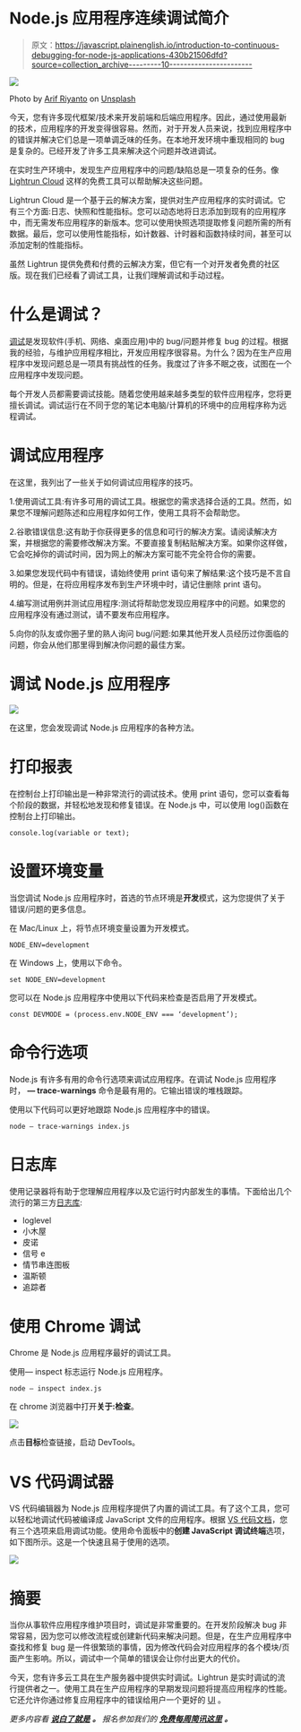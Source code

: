 # Node.js 应用程序连续调试简介

> 原文：<https://javascript.plainenglish.io/introduction-to-continuous-debugging-for-node-js-applications-430b21506dfd?source=collection_archive---------10----------------------->

![](img/2b33deea1cd00161edb47b8104f079ab.png)

Photo by [Arif Riyanto](https://unsplash.com/@arifriyanto?utm_source=unsplash&utm_medium=referral&utm_content=creditCopyText) on [Unsplash](https://unsplash.com/?utm_source=unsplash&utm_medium=referral&utm_content=creditCopyText)

今天，您有许多现代框架/技术来开发前端和后端应用程序。因此，通过使用最新的技术，应用程序的开发变得很容易。然而，对于开发人员来说，找到应用程序中的错误并解决它们总是一项单调乏味的任务。在本地开发环境中重现相同的 bug 是复杂的。已经开发了许多工具来解决这个问题并改进调试。

在实时生产环境中，发现生产应用程序中的问题/缺陷总是一项复杂的任务。像 [Lightrun Cloud](https://lightrun.com/cloud/) 这样的免费工具可以帮助解决这些问题。

Lightrun Cloud 是一个基于云的解决方案，提供对生产应用程序的实时调试。它有三个方面:日志、快照和性能指标。您可以动态地将日志添加到现有的应用程序中，而无需发布应用程序的新版本。您可以使用快照选项提取修复问题所需的所有数据。最后，您可以使用性能指标，如计数器、计时器和函数持续时间，甚至可以添加定制的性能指标。

虽然 Lightrun 提供免费和付费的云解决方案，但它有一个对开发者免费的社区版。现在我们已经看了调试工具，让我们理解调试和手动过程。

# 什么是调试？

[调试](https://en.wikipedia.org/wiki/Debugging)是发现软件(手机、网络、桌面应用)中的 bug/问题并修复 bug 的过程。根据我的经验，与维护应用程序相比，开发应用程序很容易。为什么？因为在生产应用程序中发现问题总是一项具有挑战性的任务。我度过了许多不眠之夜，试图在一个应用程序中发现问题。

每个开发人员都需要调试技能。随着您使用越来越多类型的软件应用程序，您将更擅长调试。调试运行在不同于您的笔记本电脑/计算机的环境中的应用程序称为远程调试。

# 调试应用程序

在这里，我列出了一些关于如何调试应用程序的技巧。

1.使用调试工具:有许多可用的调试工具。根据您的需求选择合适的工具。然而，如果您不理解问题陈述和应用程序如何工作，使用工具将不会帮助您。

2.谷歌错误信息:这有助于你获得更多的信息和可行的解决方案。请阅读解决方案，并根据您的需要修改解决方案。不要直接复制粘贴解决方案。如果你这样做，它会吃掉你的调试时间，因为网上的解决方案可能不完全符合你的需要。

3.如果您发现代码中有错误，请始终使用 print 语句来了解结果:这个技巧是不言自明的。但是，在将应用程序发布到生产环境中时，请记住删除 print 语句。

4.编写测试用例并测试应用程序:测试将帮助您发现应用程序中的问题。如果您的应用程序没有通过测试，请不要发布应用程序。

5.向你的队友或你圈子里的熟人询问 bug/问题:如果其他开发人员经历过你面临的问题，你会从他们那里得到解决你问题的最佳方案。

# 调试 Node.js 应用程序

![](img/273833913e6e8e5e7292115f5bb20dcd.png)

在这里，您会发现调试 Node.js 应用程序的各种方法。

# 打印报表

在控制台上打印输出是一种非常流行的调试技术。使用 print 语句，您可以查看每个阶段的数据，并轻松地发现和修复错误。在 Node.js 中，可以使用 log()函数在控制台上打印输出。

```
console.log(variable or text);
```

# 设置环境变量

当您调试 Node.js 应用程序时，首选的节点环境是**开发**模式，这为您提供了关于错误/问题的更多信息。

在 Mac/Linux 上，将节点环境变量设置为开发模式。

```
NODE_ENV=development
```

在 Windows 上，使用以下命令。

```
set NODE_ENV=development
```

您可以在 Node.js 应用程序中使用以下代码来检查是否启用了开发模式。

```
const DEVMODE = (process.env.NODE_ENV === ‘development’);
```

# 命令行选项

Node.js 有许多有用的命令行选项来调试应用程序。在调试 Node.js 应用程序时， **— trace-warnings** 命令是最有用的。它输出错误的堆栈跟踪。

使用以下代码可以更好地跟踪 Node.js 应用程序中的错误。

```
node — trace-warnings index.js
```

# 日志库

使用记录器将有助于您理解应用程序以及它运行时内部发生的事情。下面给出几个流行的第三方[日志库](https://stackoverflow.com/questions/32077673/what-is-the-meaning-and-purpose-of-a-logging-library):

*   loglevel
*   小木屋
*   皮诺
*   信号 e
*   情节串连图板
*   温斯顿
*   追踪者

# 使用 Chrome 调试

Chrome 是 Node.js 应用程序最好的调试工具。

使用— inspect 标志运行 Node.js 应用程序。

```
node — inspect index.js
```

在 chrome 浏览器中打开**关于:检查**。

![](img/e8d3e8b58b09ef8062c67496938c23fe.png)

点击**目标**检查链接，启动 DevTools。

# VS 代码调试器

VS 代码编辑器为 Node.js 应用程序提供了内置的调试工具。有了这个工具，您可以轻松地调试代码被编译成 JavaScript 文件的应用程序。根据 [VS 代码文档](https://code.visualstudio.com/docs/nodejs/nodejs-debugging)，您有三个选项来启用调试功能。使用命令面板中的**创建 JavaScript 调试终端**选项，如下图所示。这是一个快速且易于使用的选项。

![](img/e7a2c139ea49c033013cce6b27507e14.png)

# 摘要

当你从事软件应用程序维护项目时，调试是非常重要的。在开发阶段解决 bug 非常容易，因为您可以修改流程或创建新代码来解决问题。但是，在生产应用程序中查找和修复 bug 是一件很繁琐的事情，因为修改代码会对应用程序的各个模块/页面产生影响。所以，调试中一个简单的错误会让你付出更大的代价。

今天，您有许多云工具在生产服务器中提供实时调试。Lightrun 是实时调试的流行提供者之一。使用工具在生产应用程序的早期发现问题将提高应用程序的性能。它还允许你通过修复应用程序中的错误给用户一个更好的 [UI](https://www.indeed.com/career-advice/career-development/user-interface) 。

*更多内容看* [***说白了就是***](http://plainenglish.io/) ***。*** *报名参加我们的* [***免费每周简讯这里***](http://newsletter.plainenglish.io/) ***。***